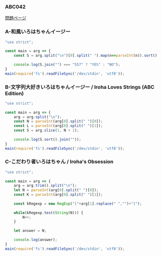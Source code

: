 ### ABC042
[問題ページ](https://atcoder.jp/contests/abc042/tasks)

### A-和風いろはちゃんイージー
```JavaScript
"use strict";
    
const main = arg => {
    const S = arg.split("\n")[0].split(" ").map(n=>parseInt(n)).sort();
    
    console.log(S.join("") === "557" ? "YES" : "NO");
}
main(require('fs').readFileSync('/dev/stdin', 'utf8'));

```

### B-文字列大好きいろはちゃんイージー / Iroha Loves Strings (ABC Edition)
```JavaScript
"use strict";
    
const main = arg => {
    arg = arg.split("\n");
    const N = parseInt(arg[0].split(" ")[0]);
    const L = parseInt(arg[0].split(" ")[1]);
    const S = arg.slice(1, N + 1);
    
    console.log(S.sort().join(""));
}
main(require('fs').readFileSync('/dev/stdin', 'utf8'));

```

### C-こだわり者いろはちゃん / Iroha's Obsession
```JavaScript
"use strict";
    
const main = arg => {
    arg = arg.trim().split("\n");
    let N = parseInt(arg[0].split(" ")[0]);
    const K = parseInt(arg[0].split(" ")[1]);
    
    const kRegexp = new RegExp("["+arg[1].replace(" ","")+"]");
    
    while(kRegexp.test(String(N))) {
        N++;
    }
    
    let answer = N;
    
    console.log(answer);
}
main(require('fs').readFileSync('/dev/stdin', 'utf8'));

```
